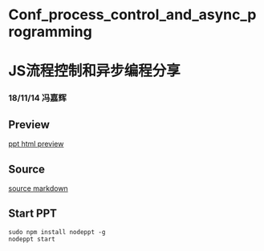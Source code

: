 # Conf_process_control_and_async_programming
# JS流程控制和异步编程分享
### 18/11/14 冯嘉辉

## Preview
[ppt html preview](./publish/ppt.html)

## Source
[source markdown](./ppt.md)

## Start PPT
```shell
sudo npm install nodeppt -g
nodeppt start
```